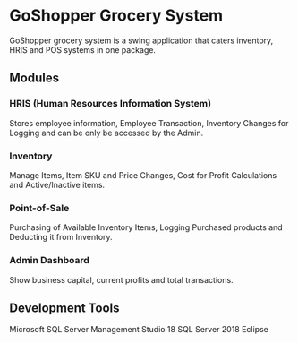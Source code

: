 # GoShopper Grocery System
GoShopper grocery system is a swing application that caters inventory, HRIS and POS systems in one package.

## Modules

### HRIS (Human Resources Information System)
Stores employee information, Employee Transaction, Inventory Changes for Logging and can be only be accessed by the Admin.

### Inventory
Manage Items, Item SKU and Price Changes, Cost for Profit Calculations and Active/Inactive items.

### Point-of-Sale
Purchasing of Available Inventory Items, Logging Purchased products and Deducting it from Inventory.

### Admin Dashboard
Show business capital, current profits and total transactions.


## Development Tools
Microsoft SQL Server Management Studio 18
SQL Server 2018
Eclipse



